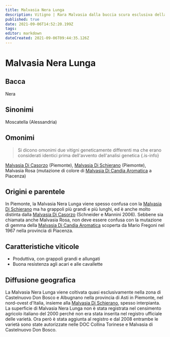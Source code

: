 ```yaml
---
title: Malvasia Nera Lunga
description: Vitigno | Rara Malvasia dalla buccia scura esclusiva della provincia di Asti
published: true
date: 2021-09-06T14:52:20.199Z
tags: 
editor: markdown
dateCreated: 2021-09-06T09:44:35.126Z
---
```


# Malvasia Nera Lunga

## Bacca
Nera
## Sinonimi
Moscatella (Alessandria)

## Omonimi
> Si dicono omonimi due vitigni geneticamente differenti ma che erano considerati identici prima dell'avvento dell'analisi genetica
{.is-info}

[Malvasia Di Casorzo](/vitigni/Italia/malvasia-di-casorzo) (Piemonte), [Malvasia Di Schierano](/vitigni/Italia/malvasia-di-schierano) (Piemonte), Malvasia Rosa (mutazione di colore di [Malvasia Di Candia Aromatica](/vitigni/Italia/malvasia-di-candia-aromatica) a Piacenza)

## Origini e parentele
In Piemonte, la Malvasia Nera Lunga viene spesso confusa con la [Malvasia Di Schierano](/vitigni/Italia/malvasia-di-schierano) ma ha grappoli più grandi e più lunghi, ed è anche molto distinta dalla [Malvasia Di Casorzo](/vitigni/Italia/malvasia-di-casorzo) (Schneider e Mannini 2006). Sebbene sia chiamata anche Malvasia Rosa, non deve essere confusa con la mutazione di gemma della [Malvasia Di Candia Aromatica](/vitigni/Italia/malvasia-di-candia-aromatica) scoperta da Mario Fregoni nel 1967 nella provincia di Piacenza.

## Caratteristiche viticole
- Produttiva, con grappoli grandi e allungati
- Buona resistenza agli acari e alle cavallette

## Diffusione geografica
La Malvasia Nera Lunga viene coltivata quasi esclusivamente nella zona di Castelnuovo Don Bosco e Albugnano nella provincia di Asti in Piemonte, nel nord-ovest d'Italia, insieme alla [Malvasia Di Schierano](/vitigni/Italia/malvasia-di-schierano), spesso interpianta. La superficie di Malvasia Nera Lunga non è stata registrata nel censimento agricolo italiano del 2000 perché non era stata inserita nel registro ufficiale delle varietà. Ora però è stata aggiunta al registro e dal 2008 entrambe le varietà sono state autorizzate nelle DOC Collina Torinese e Malvasia di Castelnuovo Don Bosco.